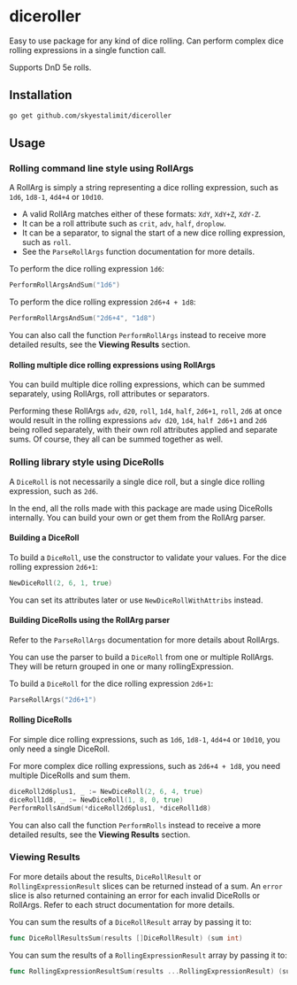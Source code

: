 # diceroller

Easy to use package for any kind of dice rolling. Can perform complex dice rolling expressions in a single function call.

Supports DnD 5e rolls.

## Installation

```bash
go get github.com/skyestalimit/diceroller
```

## Usage

### Rolling command line style using RollArgs

A RollArg is simply a string representing a dice rolling expression, such as `1d6`, `1d8-1`, `4d4+4` or `10d10`.

- A valid RollArg matches either of these formats: `XdY`, `XdY+Z`, `XdY-Z`.
- It can be a roll attribute such as `crit`, `adv`, `half`, `droplow`.
- It can be a separator, to signal the start of a new dice rolling expression, such as `roll`.
- See the `ParseRollArgs` function documentation for more details.

To perform the dice rolling expression `1d6`:

```go
PerformRollArgsAndSum("1d6")
```

To perform the dice rolling expression `2d6+4 + 1d8`:

```go
PerformRollArgsAndSum("2d6+4", "1d8")
```

You can also call the function `PerformRollArgs` instead to receive more detailed results, see the **Viewing Results** section.

#### Rolling multiple dice rolling expressions using RollArgs

You can build multiple dice rolling expressions, which can be summed separately, using RollArgs, roll attributes or separators.

Performing these RollArgs `adv`, `d20`, `roll`, `1d4`, `half`, `2d6+1`, `roll`, `2d6` at once would result in the rolling expressions `adv d20`, `1d4`, `half 2d6+1` and `2d6` being rolled separately, with their own roll attributes applied and separate sums. Of course, they all can be summed together as well.

### Rolling library style using DiceRolls

A `DiceRoll` is not necessarily a single dice roll, but a single dice rolling expression, such as `2d6`.

In the end, all the rolls made with this package are made using DiceRolls internally. You can build your own or get them from the RollArg parser.

#### Building a DiceRoll

To build a `DiceRoll`, use the constructor to validate your values. For the dice rolling expression `2d6+1`:

```go
NewDiceRoll(2, 6, 1, true)
```

You can set its attributes later or use `NewDiceRollWithAttribs` instead.

#### Building DiceRolls using the RollArg parser

Refer to the `ParseRollArgs` documentation for more details about RollArgs.

You can use the parser to build a `DiceRoll` from one or multiple RollArgs. They will be return grouped in one or many rollingExpression.

To build a `DiceRoll` for the dice rolling expression `2d6+1`:

```go
ParseRollArgs("2d6+1")
```

#### Rolling DiceRolls

For simple dice rolling expressions, such as `1d6`, `1d8-1`, `4d4+4` or `10d10`, you only need a single DiceRoll.

For more complex dice rolling expressions, such as `2d6+4 + 1d8`, you need multiple DiceRolls and sum them.

```go
diceRoll2d6plus1, _ := NewDiceRoll(2, 6, 4, true)
diceRoll1d8, _ := NewDiceRoll(1, 8, 0, true)
PerformRollsAndSum(*diceRoll2d6plus1, *diceRoll1d8)
```

You can also call the function `PerformRolls` instead to receive a more detailed results, see the **Viewing Results** section.

### Viewing Results

For more details about the results, `DiceRollResult` or `RollingExpressionResult` slices can be returned instead of a sum. An `error` slice is also returned containing an error for each invalid DiceRolls or RollArgs. Refer to each struct documentation for more details.

You can sum the results of a `DiceRollResult` array by passing it to:

```go
func DiceRollResultsSum(results []DiceRollResult) (sum int)
```

You can sum the results of a `RollingExpressionResult` array by passing it to:

```go
func RollingExpressionResultSum(results ...RollingExpressionResult) (sum int) 
```
